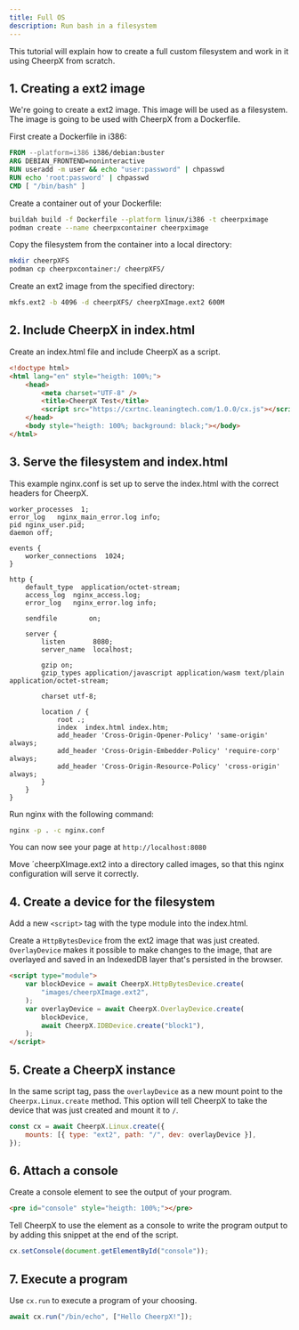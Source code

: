 ```yaml
---
title: Full OS
description: Run bash in a filesystem
---
```


This tutorial will explain how to create a full custom filesystem and work in it using CheerpX from scratch.

## 1. Creating a ext2 image

We're going to create a ext2 image. This image will be used as a filesystem. The image is going to be used with CheerpX from a Dockerfile.

First create a Dockerfile in i386:

```dockerfile
FROM --platform=i386 i386/debian:buster
ARG DEBIAN_FRONTEND=noninteractive
RUN useradd -m user && echo "user:password" | chpasswd
RUN echo 'root:password' | chpasswd
CMD [ "/bin/bash" ]
```

Create a container out of your Dockerfile:

```bash
buildah build -f Dockerfile --platform linux/i386 -t cheerpximage
podman create --name cheerpxcontainer cheerpximage
```

Copy the filesystem from the container into a local directory:

```bash
mkdir cheerpXFS
podman cp cheerpxcontainer:/ cheerpXFS/
```

Create an ext2 image from the specified directory:

```bash
mkfs.ext2 -b 4096 -d cheerpXFS/ cheerpXImage.ext2 600M
```

## 2. Include CheerpX in index.html

Create an index.html file and include CheerpX as a script.

```html
<!doctype html>
<html lang="en" style="heigth: 100%;">
	<head>
		<meta charset="UTF-8" />
		<title>CheerpX Test</title>
		<script src="https://cxrtnc.leaningtech.com/1.0.0/cx.js"></script>
	</head>
	<body style="heigth: 100%; background: black;"></body>
</html>
```

## 3. Serve the filesystem and index.html

This example nginx.conf is set up to serve the index.html with the correct headers for CheerpX.

```nginx
worker_processes  1;
error_log   nginx_main_error.log info;
pid nginx_user.pid;
daemon off;

events {
    worker_connections  1024;
}

http {
    default_type  application/octet-stream;
    access_log  nginx_access.log;
    error_log   nginx_error.log info;

    sendfile        on;

    server {
        listen       8080;
        server_name  localhost;

        gzip on;
        gzip_types application/javascript application/wasm text/plain application/octet-stream;

        charset utf-8;

        location / {
            root .;
            index  index.html index.htm;
            add_header 'Cross-Origin-Opener-Policy' 'same-origin' always;
            add_header 'Cross-Origin-Embedder-Policy' 'require-corp' always;
            add_header 'Cross-Origin-Resource-Policy' 'cross-origin' always;
        }
    }
}
```

Run nginx with the following command:

```bash
nginx -p . -c nginx.conf
```

You can now see your page at `http://localhost:8080`

Move ´cheerpXImage.ext2 into a directory called images, so that this nginx configuration will serve it correctly.

## 4. Create a device for the filesystem

Add a new `<script>` tag with the type module into the index.html.

Create a `HttpBytesDevice` from the ext2 image that was just created. `OverlayDevice` makes it possible to make changes to the image, that are overlayed and saved in an IndexedDB layer that's persisted in the browser.

```html
<script type="module">
	var blockDevice = await CheerpX.HttpBytesDevice.create(
		"images/cheerpXImage.ext2",
	);
	var overlayDevice = await CheerpX.OverlayDevice.create(
		blockDevice,
		await CheerpX.IDBDevice.create("block1"),
	);
</script>
```

## 5. Create a CheerpX instance

In the same script tag, pass the `overlayDevice` as a new mount point to the `Cheerpx.Linux.create` method. This option will tell CheerpX to take the device that was just created and mount it to `/`.

```js
const cx = await CheerpX.Linux.create({
	mounts: [{ type: "ext2", path: "/", dev: overlayDevice }],
});
```

## 6. Attach a console

Create a console element to see the output of your program.

```html
<pre id="console" style="heigth: 100%;"></pre>
```

Tell CheerpX to use the element as a console to write the program output to by adding this snippet at the end of the script.

```js
cx.setConsole(document.getElementById("console"));
```

## 7. Execute a program

Use `cx.run` to execute a program of your choosing.

```js
await cx.run("/bin/echo", ["Hello CheerpX!"]);
```

[CORS]: https://developer.mozilla.org/en-US/docs/Web/HTTP/CORS
